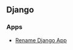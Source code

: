 ## Django
### Apps
* [Rename Django App](https://stackoverflow.com/questions/8408046/how-to-change-the-name-of-a-django-app)
#
<!--stackedit_data:
eyJoaXN0b3J5IjpbMTM3ODA4MzEyNywtMTM2MDY4ODEwMl19
-->